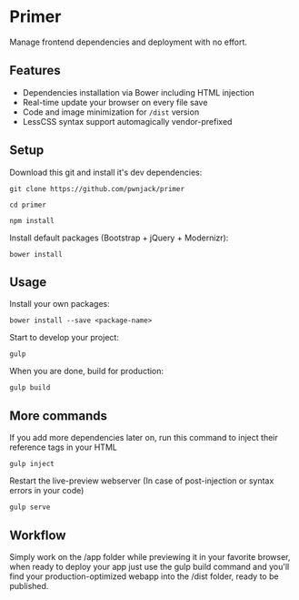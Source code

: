 # Primer

Manage frontend dependencies and deployment with no effort.

## Features

- Dependencies installation via Bower including HTML injection
- Real-time update your browser on every file save
- Code and image minimization for <code>/dist</code> version
- LessCSS syntax support automagically vendor-prefixed

## Setup

Download this git and install it's dev dependencies:

	git clone https://github.com/pwnjack/primer

	cd primer

	npm install
	
Install default packages (Bootstrap + jQuery + Modernizr):

	bower install

## Usage

Install your own packages:

	bower install --save <package-name>

Start to develop your project:

	gulp

When you are done, build for production:

	gulp build

## More commands

If you add more dependencies later on, run this command to inject their reference tags in your HTML

	gulp inject

Restart the live-preview webserver (In case of post-injection or syntax errors in your code)

	gulp serve

## Workflow

Simply work on the /app folder while previewing it in your favorite browser, when ready to deploy your app just use the <coed>gulp build</code> command and you'll find your production-optimized webapp into the /dist folder, ready to be published.
